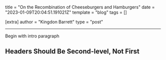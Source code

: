 title = "On the Recombination of Cheeseburgers and Hamburgers"
date = "2023-01-09T20:04:51.191021Z"
template = "blog"
tags = []

[extra]
author = "Kingdon Barrett"
type = "post"

---

Begin with intro paragraph

<!-- Ideally, for SEO there should be an image after the first paragraph or two -->

## Headers Should Be Second-level, Not First

